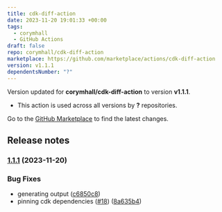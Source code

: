 ```yaml
---
title: cdk-diff-action
date: 2023-11-20 19:01:33 +00:00
tags:
  - corymhall
  - GitHub Actions
draft: false
repo: corymhall/cdk-diff-action
marketplace: https://github.com/marketplace/actions/cdk-diff-action
version: v1.1.1
dependentsNumber: "?"
---
```



Version updated for **corymhall/cdk-diff-action** to version **v1.1.1**.
- This action is used across all versions by **?** repositories.

Go to the [GitHub Marketplace](https://github.com/marketplace/actions/cdk-diff-action) to find the latest changes.

## Release notes


### [1.1.1](https://github.com/corymhall/cdk-diff-action/compare/v1.1.0...v1.1.1) (2023-11-20)


### Bug Fixes

* generating output ([c6850c8](https://github.com/corymhall/cdk-diff-action/commit/c6850c881ffd15c50b99c9054a38dd03c60901fb))
* pinning cdk dependencies ([#18](https://github.com/corymhall/cdk-diff-action/issues/18)) ([8a635b4](https://github.com/corymhall/cdk-diff-action/commit/8a635b49710614b4c30969d976b1b2188a2ca809))

